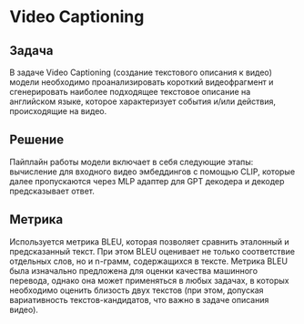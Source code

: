 # Video Captioning

## Задача
В задаче Video Captioning (создание текстового описания к видео) модели необходимо проанализировать короткий видеофрагмент и сгенерировать наиболее подходящее текстовое описание на английском языке, которое характеризует события и/или действия, происходящие на видео.

## Решение
Пайплайн работы модели включает в себя следующие этапы: вычисление для входного видео эмбеддингов с помощью CLIP, которые далее пропускаются через MLP адаптер для GPT декодера и декодер предсказывает ответ.

## Метрика
Используется метрика BLEU, которая позволяет сравнить эталонный и предсказанный текст. При этом BLEU оценивает не только соответствие отдельных слов, но и n-грамм, содержащихся в тексте.
Метрика BLEU была изначально предложена для оценки качества машинного перевода, однако она может применяться в любых задачах, в которых необходимо оценить близость двух текстов (при этом, допуская вариативность текстов-кандидатов, что важно в задаче описания видео).
